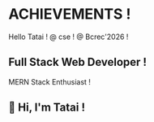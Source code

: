 # ACHIEVEMENTS !
Hello Tatai !
@ cse !
@ Bcrec'2026 !
<!DOCTYPE html>

## Full Stack Web Developer !
MERN Stack Enthusiast !

## 👋 Hi, I'm Tatai !
